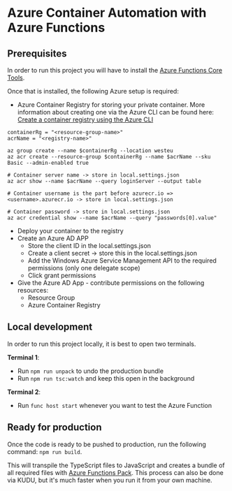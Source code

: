 # Azure Container Automation with Azure Functions

## Prerequisites

In order to run this project you will have to install the [Azure Functions Core Tools](https://github.com/Azure/azure-functions-core-tools).

Once that is installed, the following Azure setup is required:

- Azure Container Registry for storing your private container. More information about creating one via the Azure CLI can be found here: [Create a container registry using the Azure CLI](https://docs.microsoft.com/en-us/azure/container-registry/container-registry-get-started-azure-cli)

```
containerRg = "<resource-group-name>"
acrName = "<registry-name>"

az group create --name $containerRg --location westeu
az acr create --resource-group $containerRg --name $acrName --sku Basic --admin-enabled true

# Container server name -> store in local.settings.json
az acr show --name $acrName --query loginServer --output table

# Container username is the part before azurecr.io => <username>.azurecr.io -> store in local.settings.json

# Container password -> store in local.settings.json
az acr credential show --name $acrName --query "passwords[0].value"
```

- Deploy your container to the registry
- Create an Azure AD APP
  - Store the client ID in the local.settings.json
  - Create a client secret -> store this in the local.settings.json
  - Add the Windows Azure Service Management API to the required permissions (only one delegate scope)
  - Click grant permissions
- Give the Azure AD App - contribute permissions on the following resources:
  - Resource Group
  - Azure Container Registry

## Local development

In order to run this project locally, it is best to open two terminals.

**Terminal 1**:

- Run `npm run unpack` to undo the production bundle
- Run `npm run tsc:watch` and keep this open in the background


**Terminal 2**: 
- Run `func host start` whenever you want to test the Azure Function

## Ready for production

Once the code is ready to be pushed to production, run the following command: `npm run build`.

This will transpile the TypeScript files to JavaScript and creates a bundle of all required files with [Azure Functions Pack](https://github.com/Azure/azure-functions-pack). This process can also be done via KUDU, but it's much faster when you run it from your own machine.